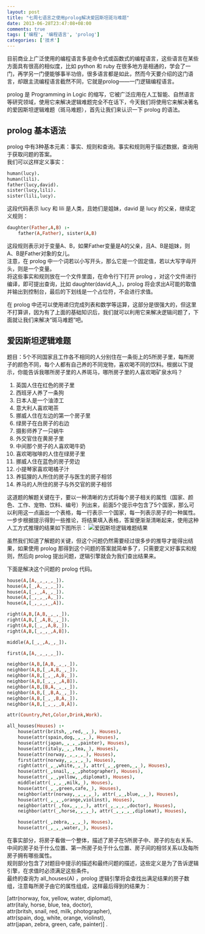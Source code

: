 ```yaml
---
layout: post
title: "七周七语言之使用prolog解决爱因斯坦斑马难题"
date: 2013-06-28T23:47:08+08:00
comments: true
tags: ['编程', '编程语言', 'prolog']
categories: ['技术']
---
```


目前商业上广泛使用的编程语言多是命令式或函数式的编程语言，这些语言在某些方面具有很高的相似度，比如 python 和 ruby 在很多地方是相通的，学会了一门，再学另一门便能够事半功倍，很多语言都是如此，然而今天要介绍的这门语言，却跟主流编程语言截然不同，它就是prolog——一门逻辑编程语言。

prolog 是 Programming in Logic 的缩写，它被广泛应用在人工智能、自然语言等研究领域，使用它来解决逻辑难题完全不在话下，今天我们将使用它来解决著名的爱因斯坦逻辑难题（斑马难题），首先让我们来认识一下 prolog 的语法。

## prolog 基本语法 ##
prolog 中有3种基本元素：事实、规则和查询。事实和规则用于描述数据，查询用于获取问题的答案。  
我们可以这样定义事实：
``` prolog
human(lucy).
human(lili).
father(lucy,david).
sister(lucy,lili).
sister(lili,lucy).
```
这段代码表示 lucy 和 lili 是人类，且她们是姐妹，david 是 lucy 的父亲，继续定义规则：
``` prolog
daughter(Father,A,B) :-
    father(A,Father), sister(A,B)
```
这段规则表示对于变量A、B，如果Father变量是A的父亲，且A、B是姐妹，则A、B是Father对象的女儿。    
注意，在 prolog 中一个词若以小写开头，那么它是一个固定值，若以大写字母开头，则是一个变量。   
将这些事实和规则放在一个文件里面，在命令行下打开 prolog ，对这个文件进行编译，即可提出查询，比如 daughter(david,A,_)，prolog 将会求出A可能的取值并输出到控制台，最后的下划线是一个占位符，不会进行求值。

在 prolog 中还可以使用递归完成列表和数学等运算，这部分是很强大的，但这里不打算讲，因为有了上面的基础知识后，我们就可以利用它来解决逻辑问题了，下面就让我们来解决“斑马难题”吧。

## 爱因斯坦逻辑难题 ##
题目：5个不同国家且工作各不相同的人分别住在一条街上的5所房子里，每所房子的颜色不同，每个人都有自己养的不同宠物，喜欢喝不同的饮料。根据以下提示，你能告诉我哪所房子里的人养斑马，哪所房子里的人喜欢喝矿泉水吗？

1. 英国人住在红色的房子里
2. 西班牙人养了一条狗
3. 日本人是一个油漆工
4. 意大利人喜欢喝茶
5. 挪威人住在左边的第一个房子里
6. 绿房子在白房子的右边
7. 摄影师养了一只蜗牛
8. 外交官住在黄房子里
9. 中间那个房子的人喜欢喝牛奶
10. 喜欢喝咖啡的人住在绿房子里
11. 挪威人住在蓝色的房子旁边
12. 小提琴家喜欢喝橘子汁
13. 养狐狸的人所住的房子与医生的房子相邻
14. 养马的人所住的房子与外交官的房子相邻

这道题的解题关键在于，要以一种清晰的方式将每个房子相关的属性（国家、颜色、工作、宠物、饮料、编号）列出来，前面5个提示中包含了5个国家，那么可以利用这一点画出一个表格，每一行表示一个国家，每一列表示房子的一种属性。一步步根据提示得到一些推论，将结果填入表格，答案便渐渐清晰起来，使用这种人工方式推理的结果如下图所示：
![爱因斯坦逻辑难题结果](/assets/blog/20130629/q-zebra.png)

虽然我们知道了解题的关键，但这个问题仍然需要经过很多步的推导才能得出结果，如果使用 prolog 那得到这个问题的答案就简单多了，只需要定义好事实和规则，然后向 prolog 提出问题，逻辑引擎就会为我们查出结果来。

下面是解决这个问题的 prolog 代码。
``` prolog
house(A,[A,_,_,_,_]).
house(A,[_,A,_,_,_]).
house(A,[_,_,A,_,_]).
house(A,[_,_,_,A,_]).
house(A,[_,_,_,_,A]).

right(A,B,[A,B,_,_,_]).
right(A,B,[_,A,B,_,_]).
right(A,B,[_,_,A,B,_]).
right(A,B,[_,_,_,A,B]).

middle(A,[_,_,A,_,_]).

first(A,[A,_,_,_,_]).

neighbor(A,B,[A,B,_,_,_]).
neighbor(A,B,[_,A,B,_,_]).
neighbor(A,B,[_,_,A,B,_]).
neighbor(A,B,[_,_,_,A,B]).
neighbor(A,B,[B,A,_,_,_]).
neighbor(A,B,[_,B,A,_,_]).
neighbor(A,B,[_,_,B,A,_]).
neighbor(A,B,[_,_,_,B,A]).

attr(Country,Pet,Color,Drink,Work).

all_houses(Houses) :-
    house(attr(britsh,_,red,_,_), Houses),
    house(attr(spain,dog,_,_,_), Houses),
    house(attr(japan,_,_,_,painter), Houses),
    house(attr(italy,_,_,tea,_), Houses),
    house(attr(norway,_,_,_,_), Houses),
    first(attr(norway,_,_,_,_), Houses),
    right(attr(_,_,white,_,_), attr(_,_,green,_,_), Houses),
    house(attr(_,snail,_,_,photographer), Houses),
    house(attr(_,_,yellow,_,diplomat), Houses),
    middle(attr(_,_,_,milk,_), Houses),
    house(attr(_,_,green,cafe,_), Houses),
    neighbor(attr(norway,_,_,_,_), attr(_,_,blue,_,_), Houses),
    house(attr(_,_,_,orange,violinst), Houses),
    neighbor(attr(_,fox,_,_,_), attr(_,_,_,_,doctor), Houses),
    neighbor(attr(_,horse,_,_,_), attr(_,_,_,_,diplomat), Houses),

    house(attr(_,zebra,_,_,_), Houses),
    house(attr(_,_,_,water,_), Houses).
```
在事实部分，将房子看做一个整体，描述了房子在5所房子中、房子的左右关系、中间的房子处于什么位置、第一所房子处于什么位置、房子间的相邻关系以及每所房子拥有哪些属性。  
规则部分包含了对题目中提示的描述和最终问题的描述，这些定义是为了告诉逻辑引擎，在求值时必须满足这些条件。  
最终的查询为 all_houses(A) ，prolog 逻辑引擎将会查找出满足结果的房子数组，注意每所房子由它的属性组成，这样最后得到的结果为：

[attr(norway, fox, yellow, water, diplomat),    
attr(italy, horse, blue, tea, doctor),    
attr(britsh, snail, red, milk, photographer),    
attr(spain, dog, white, orange, violinst),    
attr(japan, zebra, green, cafe, painter)] .
